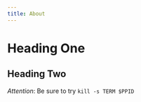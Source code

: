 ```yaml
---
title: About
---
```


# Heading One
## Heading Two

*Attention*: Be sure to try `kill -s TERM $PPID`
